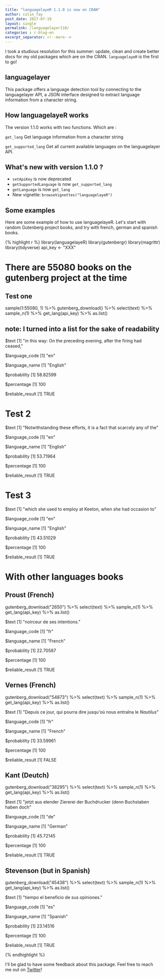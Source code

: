 ```yaml
---
title: "languagelayeR 1.1.0 is now on CRAN"
author: colin_fay
post_date: 2017-07-19
layout: single
permalink: /languagelayer110/
categories : r-blog-en
excerpt_separator: <!--more-->
---
```


I took a studious resolution for this summer: update, clean and create better docs for my old packages which are on the CRAN. `languagelayeR` is the first to go! 

<!--more-->

## languagelayer 

This package offers a language detection tool by connecting to the languagelayer API, a JSON interface designed to extract language information from a character string.

## How languagelayeR works

The version 1.1.0 works with two functions. Which are :

`get_lang` Get language information from a character string

`get_supported_lang` Get all current available languages on the languagelayer API. 

## What's new with version 1.1.0 ? 

+ `setApiKey` is now deprecated 
+ `getSupportedLanguage` is now `get_supported_lang`
+ `getLanguage` is now `get_lang`
+ New vignette: `browseVignettes("languagelayeR")`

## Some examples 

Here are some example of how to use languagelayeR. Let's start with random Gutenberg project books, and try with french, german and spanish books.

{% highlight r %}
library(languagelayeR)
library(gutenbergr)
library(magrittr)
library(tidyverse)
api_key <- "XXX"

# There are 55080 books on the gutenberg project at the time

## Test one 

sample(1:55080, 1) %>%
  gutenberg_download() %>%
  select(text) %>%
  sample_n(1) %>%
  get_lang(api_key) %>%
  as.list()

## note: I turned into a list for the sake of readability

$text
[1] "in this way: On the preceding evening, after the firing had ceased,"

$language_code
[1] "en"

$language_name
[1] "English"

$probability
[1] 58.82599

$percentage
[1] 100

$reliable_result
[1] TRUE

# Test 2 

$text
[1] "Notwithstanding these efforts, it is a fact that scarcely any of the"

$language_code
[1] "en"

$language_name
[1] "English"

$probability
[1] 53.71964

$percentage
[1] 100

$reliable_result
[1] TRUE

# Test 3 

$text
[1] "which she used to employ at Keeton, when she had occasion to"

$language_code
[1] "en"

$language_name
[1] "English"

$probability
[1] 43.51029

$percentage
[1] 100

$reliable_result
[1] TRUE

# With other languages books 

## Proust (French)

gutenberg_download("2650") %>%
  select(text) %>%
  sample_n(1) %>%
  get_lang(api_key) %>%
  as.list()

$text
[1] "noirceur de ses intentions."

$language_code
[1] "fr"

$language_name
[1] "French"

$probability
[1] 22.70587

$percentage
[1] 100

$reliable_result
[1] TRUE
 

## Vernes (French)

gutenberg_download("54873") %>%
  select(text) %>%
  sample_n(1) %>%
  get_lang(api_key) %>%
  as.list()

$text
[1] "Depuis ce jour, qui pourra dire jusqu'où nous entraîna le _Nautilus_"

$language_code
[1] "fr"

$language_name
[1] "French"

$probability
[1] 33.59961

$percentage
[1] 100

$reliable_result
[1] FALSE


## Kant (Deutch)

gutenberg_download("38295") %>%
  select(text) %>%
  sample_n(1) %>%
  get_lang(api_key) %>%
  as.list()

$text
[1] "jetzt aus elender Ziererei der Buchdrucker (denn Buchstaben haben doch"

$language_code
[1] "de"

$language_name
[1] "German"

$probability
[1] 45.72145

$percentage
[1] 100

$reliable_result
[1] TRUE

## Stevenson (but in Spanish)

gutenberg_download("45438") %>%
  select(text) %>%
  sample_n(1) %>%
  get_lang(api_key) %>%
  as.list()

$text
[1] "tiempo el beneficio de sus opiniones."

$language_code
[1] "es"

$language_name
[1] "Spanish"

$probability
[1] 23.14516

$percentage
[1] 100

$reliable_result
[1] TRUE

{% endhighlight %}

I'll be glad to have some feedback about this package. Feel free to reach me out on [Twitter](http://www.twitter.com/_colinfay)!